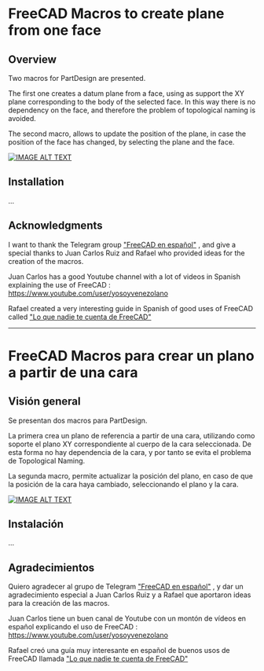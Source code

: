 # FreeCAD Macros to create plane from one face

## Overview

Two macros for PartDesign are presented. 

The first one creates a datum plane from a face, using as support the XY plane corresponding to the body of the selected face.
In this way there is no dependency on the face, and therefore the problem of topological naming is avoided.

The second macro, allows to update the position of the plane, in case the position of the face has changed, by selecting the plane and the face.

[![IMAGE ALT TEXT](http://img.youtube.com/vi/Yk-ZavOcqlE/0.jpg)](https://youtu.be/Yk-ZavOcqlE "FreeCAD Macros to create plane from one face")


## Installation

...

## Acknowledgments

I want to thank the Telegram group ["FreeCAD en español"](https://t.me/FreeCAD_Es) , and give a special thanks to Juan Carlos Ruiz and Rafael who provided ideas for the creation of the macros.

Juan Carlos has a good Youtube channel with a lot of videos in Spanish explaining the use of FreeCAD : https://www.youtube.com/user/yosoyvenezolano

Rafael created a very interesting guide in Spanish of good uses of FreeCAD called ["Lo que nadie te cuenta de FreeCAD"](https://forum.freecadweb.org/viewtopic.php?t=41941)


******************************************************************************************************************

# FreeCAD Macros para crear un plano a partir de una cara

## Visión general

Se presentan dos macros para PartDesign. 

La primera crea un plano de referencia a partir de una cara, utilizando como soporte el plano XY correspondiente al cuerpo de la cara seleccionada.
De esta forma no hay dependencia de la cara, y por tanto se evita el problema de Topological Naming.

La segunda macro, permite actualizar la posición del plano, en caso de que la posición de la cara haya cambiado, seleccionando el plano y la cara.

[![IMAGE ALT TEXT](http://img.youtube.com/vi/Yk-ZavOcqlE/0.jpg)](https://youtu.be/Yk-ZavOcqlE "FreeCAD Macros to create plane from one face")


## Instalación

...

## Agradecimientos

Quiero agradecer al grupo de Telegram ["FreeCAD en español"](https://t.me/FreeCAD_Es) , y dar un agradecimiento especial a Juan Carlos Ruiz y a Rafael que aportaron ideas para la creación de las macros.

Juan Carlos tiene un buen canal de Youtube con un montón de vídeos en español explicando el uso de FreeCAD : https://www.youtube.com/user/yosoyvenezolano

Rafael creó una guía muy interesante en español de buenos usos de FreeCAD llamada ["Lo que nadie te cuenta de FreeCAD"](https://forum.freecadweb.org/viewtopic.php?t=41941)

